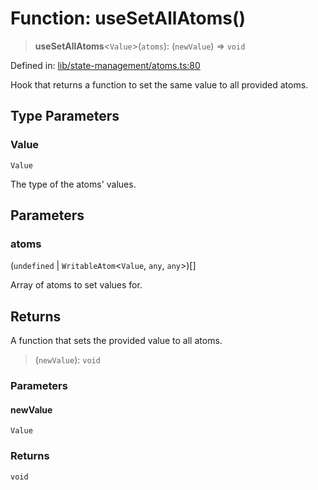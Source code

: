 # Function: useSetAllAtoms()

> **useSetAllAtoms**\<`Value`\>(`atoms`): (`newValue`) => `void`

Defined in: [lib/state-management/atoms.ts:80](https://github.com/aldesgroup/goaldn/blob/6a7943d02984b1a6b41d76a3a483a1484b644076/lib/state-management/atoms.ts#L80)

Hook that returns a function to set the same value to all provided atoms.

## Type Parameters

### Value

`Value`

The type of the atoms' values.

## Parameters

### atoms

(`undefined` \| `WritableAtom`\<`Value`, `any`, `any`\>)[]

Array of atoms to set values for.

## Returns

A function that sets the provided value to all atoms.

> (`newValue`): `void`

### Parameters

#### newValue

`Value`

### Returns

`void`
